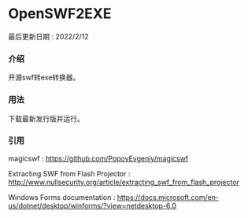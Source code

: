 # OpenSWF2EXE

最后更新日期 : 2022/2/12

### 介绍

开源swf转exe转换器。

### 用法

下载最新发行版并运行。

### 引用

magicswf : https://github.com/PopovEvgeniy/magicswf

Extracting SWF from Flash Projector : http://www.nullsecurity.org/article/extracting_swf_from_flash_projector

Windows Forms documentation : https://docs.microsoft.com/en-us/dotnet/desktop/winforms/?view=netdesktop-6.0
